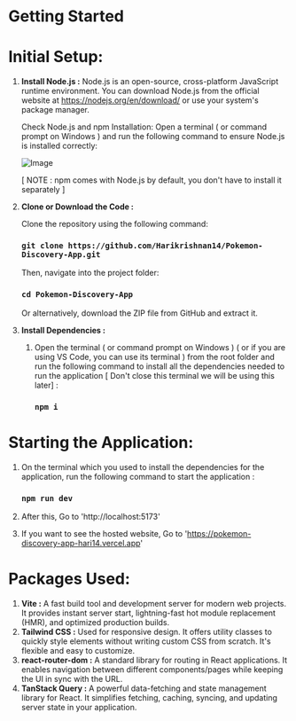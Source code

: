# Getting Started
# Initial Setup:

1. **Install Node.js :** Node.js is an open-source, cross-platform JavaScript runtime environment. You can download Node.js from the official website at https://nodejs.org/en/download/ or use your system's package manager.

   Check Node.js and npm Installation:
   Open a terminal ( or command prompt on Windows ) and run the following command to ensure Node.js is installed correctly:

   ![Image](https://github.com/user-attachments/assets/5b6a1362-a3a7-4997-a2ef-9d83be414541)

   [ NOTE : npm comes with Node.js by default, you don't have to install it separately ]

2. **Clone or Download the Code :**

   Clone the repository using the following command:
   ### `git clone https://github.com/Harikrishnan14/Pokemon-Discovery-App.git`

   Then, navigate into the project folder:
   ### `cd Pokemon-Discovery-App`

   Or alternatively, download the ZIP file from GitHub and extract it.

5. **Install Dependencies :**
   1. Open the terminal ( or command prompt on Windows ) ( or if you are using VS Code, you can use its terminal ) from the root folder and run the following command to install all the dependencies needed to run the application [ Don't close this terminal we will be using this later] :
      ### `npm i`
      
# Starting the Application:

1. On the terminal which you used to install the dependencies for the application, run the following command to start the application :
   ### `npm run dev`
   
2. After this, Go to 'http://localhost:5173'
3. If you want to see the hosted website, Go to 'https://pokemon-discovery-app-hari14.vercel.app'

# Packages Used:

1. **Vite :** A fast build tool and development server for modern web projects. It provides instant server start, lightning-fast hot module replacement (HMR), and optimized production builds.
2. **Tailwind CSS :** Used for responsive design. It offers utility classes to quickly style elements without writing custom CSS from scratch. It's flexible and easy to customize.
3. **react-router-dom :** A standard library for routing in React applications. It enables navigation between different components/pages while keeping the UI in sync with the URL.
4. **TanStack Query :** A powerful data-fetching and state management library for React. It simplifies fetching, caching, syncing, and updating server state in your application.